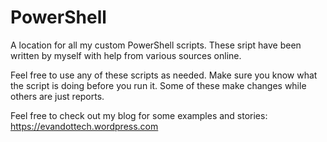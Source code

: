# PowerShell
A location for all my custom PowerShell scripts.
These sript have been written by myself with help from various sources online.

Feel free to use any of these scripts as needed. Make sure you know what the script
is doing before you run it. Some of these make changes while others are just reports.

Feel free to check out my blog for some examples and stories: https://evandottech.wordpress.com
